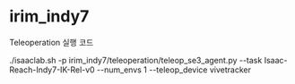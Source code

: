 # irim_indy7

Teleoperation 실행 코드

./isaaclab.sh -p irim_indy7/teleoperation/teleop_se3_agent.py --task Isaac-Reach-Indy7-IK-Rel-v0 --num_envs 1 --teleop_device vivetracker
